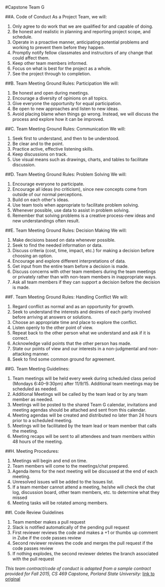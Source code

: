 ﻿#Capstone Team G

##A. Code of Conduct
As a Project Team, we will:
1. Only agree to do work that we are qualified for and capable of doing.
2. Be honest and realistic in planning and reporting project scope, and schedule.
3. Operate in a proactive manner, anticipating potential problems and working to prevent them before they happen.
4. Promptly notify fellow classmates and instructors of any change that could affect them.
5. Keep other team members informed.
6. Focus on what is best for the project as a whole.
7. See the project through to completion.


##B. Team Meeting Ground Rules: Participation
We will:
1. Be honest and open during meetings.
2. Encourage a diversity of opinions on all topics.
3. Give everyone the opportunity for equal participation.
4. Be open to new approaches and listen to new ideas.
5. Avoid placing blame when things go wrong. Instead, we will discuss the process and explore how it can be improved.


##C. Team Meeting Ground Rules: Communication
We will:
1. Seek first to understand, and then to be understood.
2. Be clear and to the point.
3. Practice active, effective listening skills.
4. Keep discussions on track.
5. Use visual means such as drawings, charts, and tables to facilitate discussion.


##D. Team Meeting Ground Rules: Problem Solving
We will:
1. Encourage everyone to participate.
2. Encourage all ideas (no criticism), since new concepts come from outside of our normal perceptions.
3. Build on each other's ideas.
4. Use team tools when appropriate to facilitate problem solving.
5. Whenever possible, use data to assist in problem solving.
6. Remember that solving problems is a creative process-new ideas and new understandings often result.


##E. Team Meeting Ground Rules: Decision Making
We will:
1. Make decisions based on data whenever possible.
2. Seek to find the needed information or data.
3. Discuss criteria (cost, time, impact, etc.) for making a decision before choosing an option.
4. Encourage and explore different interpretations of data.
5. Get input from the entire team before a decision is made.
6. Discuss concerns with other team members during the team meetings or privately rather than with non-team members in inappropriate ways.
7. Ask all team members if they can support a decision before the decision is made.


##F. Team Meeting Ground Rules: Handling Conflict
We will:
1. Regard conflict as normal and as an opportunity for growth.
2. Seek to understand the interests and desires of each party involved before arriving at answers or solutions.
3. Choose an appropriate time and place to explore the conflict.
4. Listen openly to the other point of view.
5. Repeat back to the other person what we understand and ask if it is correct.
6. Acknowledge valid points that the other person has made.
7. State our points of view and our interests in a non-judgmental and non-attacking manner.
8. Seek to find some common ground for agreement.


##G. Team Meeting Guidelines:
1. Team meetings will be held every week during scheduled class period (Mondays 6:40–9:30pm) after 11/9/15. Additional team meetings may be scheduled as needed.
2. Additional Meetings will be called by the team lead or by any team member as needed.
3. Meetings will be posted to the shared Team G calendar, invitations  and meeting agendas should be attached and sent from this calendar.
4. Meeting agendas will be created and distributed no later than 24 hours prior to a scheduled meeting.
5. Meetings will be facilitated by the team lead or team member that calls the meeting.
6. Meeting recaps will be sent to all attendees and team members within 48 hours of the meeting.


##H. Meeting Procedures:
1. Meetings will begin and end on time.
2. Team members will come to the meetings/chat prepared.
3. Agenda items for the next meeting will be discussed at the end of each meeting.
4. Unresolved issues will be added to the Issues list.
5. If a team member cannot attend a meeting, he/she will check the chat log, discussion board, other team members, etc. to determine what they missed
6. Meeting tasks will be rotated among members.



##I. Code Review Guidelines
1. Team member makes a pull request
2. Slack is notified automatically of the pending pull request
3. First reviewer reviews the code and makes a +1 or thumbs up comment in Zube if the code passes review
4. Second reviewer reviews the code and merges the pull request if the code passes review
5. If nothing explodes, the second reviewer deletes the branch associated with the pull request



*This team contract/code of conduct is adapted from a sample contract provided for
Fall 2015, CS 469 Capstone, Porland State University:* [link to original](http://www.sp.uconn.edu/~aja05001/Artino_Portfolio/products/EME6415_ComputerCourseware/Web-Based%20Tutorial%20Files/EME6635/Contract.htm)
